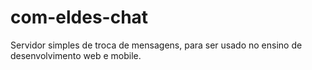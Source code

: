 # com-eldes-chat
Servidor simples de troca de mensagens, para ser usado no ensino de desenvolvimento web e mobile.
